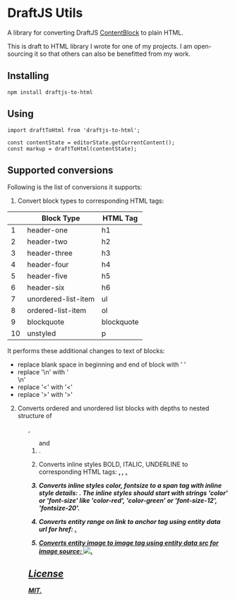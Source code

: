 # DraftJS Utils

A library for converting DraftJS [ContentBlock](https://facebook.github.io/draft-js/docs/api-reference-content-block.html#content) to plain HTML.

This is draft to HTML library I wrote for one of my projects. I am open-sourcing it so that others can also be benefitted from my work.

## Installing

`npm install draftjs-to-html`

## Using

```
import draftToHtml from 'draftjs-to-html';

const contentState = editorState.getCurrentContent();
const markup = draftToHtml(contentState);
```

## Supported conversions
Following is the list of conversions it supports:
1. Convert block types to corresponding HTML tags:

|| Block Type | HTML Tag |
| -------- | -------- | -------- |
| 1 | header-one | h1 |
| 2 | header-two | h2 |
| 3 | header-three | h3 |
| 4 | header-four | h4 |
| 5 | header-five | h5 |
| 6 | header-six | h6 |
| 7 | unordered-list-item | ul |
| 8 | ordered-list-item | ol |
| 9 | blockquote | blockquote |
| 10 | unstyled | p |
It performs these additional changes to text of blocks:
- replace blank space in beginning and end of block with '&nbsp;'
- replace '\n' with '<br>\n'
- replace '<' with '&lt;'
- replace '>' with '&gt;'

2. Converts ordered and unordered list blocks with depths to nested structure of <ul>, <ol> and <li>.

3. Converts inline styles BOLD, ITALIC, UNDERLINE to corresponding HTML tags: <strong>, <em>, <ins>.

4. Converts inline styles color, fontsize to a span tag with inline style details:
<span style="color:xyz;font-size:xx">. The inline styles should start with strings 'color' or 'font-size' like 'color-red', 'color-green' or 'font-size-12', 'fontsize-20'.

5. Converts entity range on link to anchor tag using entity data url for href: <a href="url" />.

6. Converts entity image to image tag using entity data src for image source: <img src="src" />.


## License
MIT.
